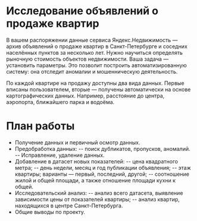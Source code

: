 # Исследование объявлений о продаже квартир
В вашем распоряжении данные сервиса Яндекс.Недвижимость — архив объявлений о продаже квартир в Санкт-Петербурге и соседних населённых пунктов за несколько лет. Нужно научиться определять рыночную стоимость объектов недвижимости. Ваша задача — установить параметры. Это позволит построить автоматизированную систему: она отследит аномалии и мошенническую деятельность.

По каждой квартире на продажу доступны два вида данных. Первые вписаны пользователем, вторые — получены автоматически на основе картографических данных. Например, расстояние до центра, аэропорта, ближайшего парка и водоёма.

# План работы

- Получение данных и первичный осмотр данных.
- Предобработка данных:
    -- поиск дубликатов, пропусков, аномалий.
    -- Исправление, удаление данных.
- Добавление в датасет новых показателей:
    -- цена квадратного метра;
    -- день недели, месяц и год публикации объявления;
-- этаж квартиры; варианты — первый, последний, другой;
-- соотношение жилой и общей площади, а также отношение площади кухни к общей.
- Исследовательский анализ:
-- анализ всего датасета, выявление зависимости цены от показателей квартиры;
-- анализ квартир, находящихся в центре Санкт-Петербурга.
- Общие выводы по проекту.
